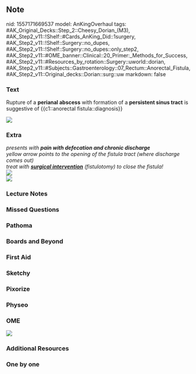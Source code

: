 ## Note
nid: 1557171669537
model: AnKingOverhaul
tags: #AK_Original_Decks::Step_2::Cheesy_Dorian_(M3), #AK_Step2_v11::!Shelf::#Cards_AnKing_Did::1surgery, #AK_Step2_v11::!Shelf::Surgery::no_dupes, #AK_Step2_v11::!Shelf::Surgery::no_dupes::only_step2, #AK_Step2_v11::#OME_banner::Clinical::20_Primer:_Methods_for_Success, #AK_Step2_v11::#Resources_by_rotation::Surgery::uworld::dorian, #AK_Step2_v11::#Subjects::Gastroenterology::07_Rectum::Anorectal_Fistula, #AK_Step2_v11::Original_decks::Dorian::surg::uw
markdown: false

### Text
Rupture of a <b>perianal abscess</b> with formation of a
<b>persistent sinus tract</b> is suggestive of {{c1::anorectal
fistula::diagnosis}}
<div><img src="wiki-f3-img2.jpg"></div>

### Extra
<div>
  <i>presents with <b>pain with defecation and chronic
  discharge</b></i>
</div>
<div>
  <i>yellow arrow points to the opening of the fistula tract (where
  discharge comes out)</i>
</div>
<div>
  <i>treat with <u style="font-weight: bold;">surgical
  intervention</u> (fistulotomy) to close the fistula!</i>
</div>
<div>
  <i><img src="img01.jpg"></i>
</div>
<div>
  <i><img src="paste-2721076530380803.jpg"></i>
</div>

### Lecture Notes


### Missed Questions


### Pathoma


### Boards and Beyond


### First Aid


### Sketchy


### Pixorize


### Physeo


### OME
<div class="ome-widget">
  <a href="https://onlinemeded.org/spa/surgery?ref=anki"><img src=
  "_OME_AnkiFlashcards_Topic_5.png"></a>
</div>

### Additional Resources


### One by one

